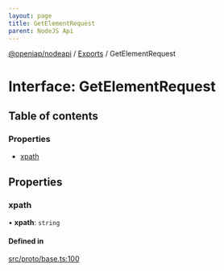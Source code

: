 ```yaml
---
layout: page
title: GetElementRequest
parent: NodeJS Api
---
```

[@openiap/nodeapi](../README.html#) / [Exports](../modules.html#) / GetElementRequest

# Interface: GetElementRequest

## Table of contents

### Properties

- [xpath](GetElementRequest.html##xpath)

## Properties

### xpath

• **xpath**: `string`

#### Defined in

[src/proto/base.ts:100](https://github.com/openiap/nodeapi/blob/a6b5438/src/proto/base.ts#L100)

